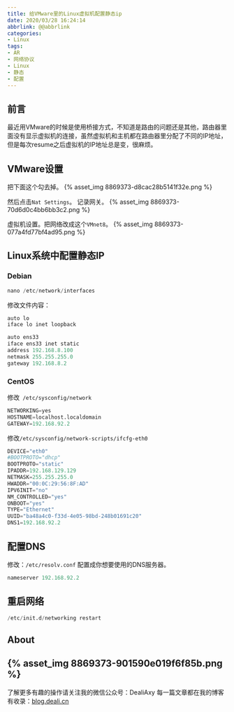 ```yaml
---
title: 给VMware里的Linux虚拟机配置静态ip
date: 2020/03/28 16:24:14
abbrlink: @@abbrlink
categories:
- Linux
tags:
- AR
- 网络协议
- Linux
- 静态
- 配置
---
```

## 前言
最近用VMware的时候是使用桥接方式，不知道是路由的问题还是其他，路由器里面没有显示虚拟机的连接，虽然虚拟机和主机都在路由器里分配了不同的IP地址，但是每次resume之后虚拟机的IP地址总是变，很麻烦。

## VMware设置
把下面这个勾去掉。
{% asset_img 8869373-d8cac28b5141f32e.png %}

然后点击`Nat Settings`。
记录网关。
{% asset_img 8869373-70d6d0c4bb6bb3c2.png %}

虚拟机设置。把网络改成这个`VMnet8`。
{% asset_img 8869373-077a4fd77bf4ad95.png %}

## Linux系统中配置静态IP
### Debian
```py
nano /etc/network/interfaces
```
修改文件内容：
```py
auto lo 
iface lo inet loopback

auto ens33 
iface ens33 inet static 
address 192.168.8.100 
netmask 255.255.255.0 
gateway 192.168.8.2
```

### CentOS
修改` /etc/sysconfig/network`
```py
NETWORKING=yes
HOSTNAME=localhost.localdomain
GATEWAY=192.168.92.2
```

修改`/etc/sysconfig/network-scripts/ifcfg-eth0`
```py
DEVICE="eth0"
#BOOTPROTO="dhcp"
BOOTPROTO="static"
IPADDR=192.168.129.129
NETMASK=255.255.255.0
HWADDR="00:0C:29:56:8F:AD"
IPV6INIT="no"
NM_CONTROLLED="yes"
ONBOOT="yes"
TYPE="Ethernet"
UUID="ba48a4c0-f33d-4e05-98bd-248b01691c20"
DNS1=192.168.92.2
```

## 配置DNS
修改：`/etc/resolv.conf`
配置成你想要使用的DNS服务器。
```py
nameserver 192.168.92.2
```

## 重启网络
```py
/etc/init.d/networking restart
```



## About
{% asset_img 8869373-901590e019f6f85b.png %}
---------------
了解更多有趣的操作请关注我的微信公众号：DealiAxy
每一篇文章都在我的博客有收录：[blog.deali.cn](http://blog.deali.cn)
